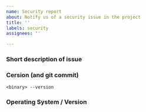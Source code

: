 ```yaml
---
name: Security report
about: Notify us of a security issue in the project
title: ''
labels: security
assignees: ''

---
```


<!--

Please see the security policy in SECURITY.md, located in the root of the repository.

Thank you!

-->

### Short description of issue

### Cersion (and git commit)

`<binary> --version`

### Operating System / Version

<!-- On Unix please post the output of "uname -a" -->
